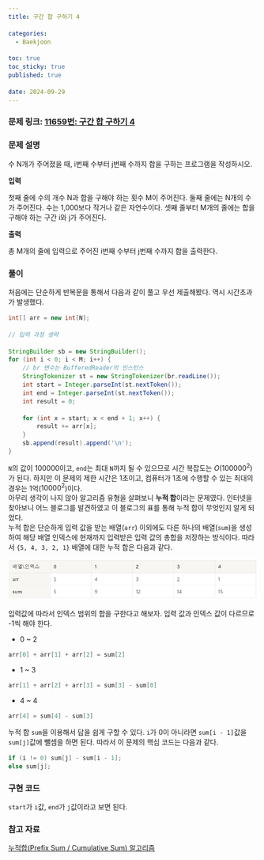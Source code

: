 ```yaml
---
title: 구간 합 구하기 4

categories:
  - Baekjoon

toc: true
toc_sticky: true
published: true
 
date: 2024-09-29
---
```


### 문제 링크: [11659번: 구간 합 구하기 4](https://www.acmicpc.net/problem/11659)

### 문제 설명

수 N개가 주어졌을 때, i번째 수부터 j번째 수까지 합을 구하는 프로그램을 작성하시오.

**입력**

첫째 줄에 수의 개수 N과 합을 구해야 하는 횟수 M이 주어진다. 둘째 줄에는 N개의 수가 주어진다. 수는 1,000보다 작거나 같은 자연수이다. 셋째 줄부터 M개의 줄에는 합을 구해야 하는 구간 i와 j가 주어진다.

**출력**

총 M개의 줄에 입력으로 주어진 i번째 수부터 j번째 수까지 합을 출력한다.

### 풀이

처음에는 단순하게 반복문을 통해서 다음과 같이 풀고 우선 제출해봤다. 역시 시간초과가 발생했다.

```java
int[] arr = new int[N];

// 입력 과정 생략

StringBuilder sb = new StringBuilder();
for (int i < 0; i < M; i++) {
    // br 변수는 BufferedReader의 인스턴스
    StringTokenizer st = new StringTokenizer(br.readLine());
    int start = Integer.parseInt(st.nextToken());
    int end = Integer.parseInt(st.nextToken());
    int result = 0;

    for (int x = start; x < end + 1; x++) {
        result += arr[x];	
    }
    sb.append(result).append('\n');
}
```

`N`의 값이 100000이고, `end`는 최대 `N`까지 될 수 있으므로 시간 복잡도는 $O(100000^2)$가 된다. 하지만 이 문제의 제한 시간은 1초이고, 컴퓨터가 1초에 수행할 수 있는 최대의 경우는 1억($10000^2$)이다.  
아무리 생각이 나지 않아 알고리즘 유형을 살펴보니 **누적 합**이라는 문제였다. 인터넷을 찾아보니 어느 블로그를 발견하였고 이 블로그의 표를 통해 누적 합이 무엇인지 알게 되었다.  
누적 합은 단순하게 입력 값을 받는 배열(`arr`) 이외에도 다른 하나의 배열(`sum`)을 생성하여 해당 배열 인덱스에 현재까지 입력받은 입력 값의 총합을 저장하는 방식이다. 따라서 `{5, 4, 3, 2, 1}` 배열에 대한 누적 합은 다음과 같다.

![table](/docs_images/baekjoon-11659-01.png)

입력값에 따라서 인덱스 범위의 합을 구한다고 해보자. 입력 값과 인덱스 값이 다르므로 -1씩 해야 한다.

- 0 ~ 2

```java
arr[0] + arr[1] + arr[2] = sum[2]
```

- 1 ~ 3

```java
arr[1] + arr[2] + arr[3] = sum[3] - sum[0]
```

- 4 ~ 4

```java
arr[4] = sum[4] - sum[3]
```

누적 합 `sum`을 이용해서 답을 쉽게 구할 수 있다. `i`가 0이 아니라면 `sum[i - 1]`값을 `sum[j]`값에 뺄셈을 하면 된다. 따라서 이 문제의 핵심 코드는 다음과 같다.

```java
if (i != 0) sum[j] - sum[i - 1];
else sum[j];
```

### 구현 코드

<script src="https://gist.github.com/sehako/73561893c00b05d411a0f58c19d41198.js"></script>

`start`가 `i`값, `end`가 `j`값이라고 보면 된다. 

### 참고 자료

[누적합(Prefix Sum / Cumulative Sum) 알고리즘](https://ji-musclecode.tistory.com/38)